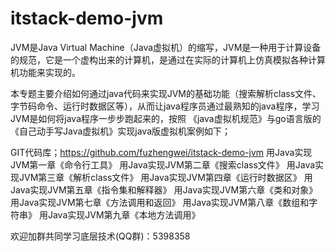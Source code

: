 # itstack-demo-jvm

JVM是Java Virtual Machine（Java虚拟机）的缩写，JVM是一种用于计算设备的规范，它是一个虚构出来的计算机，是通过在实际的计算机上仿真模拟各种计算机功能来实现的。

本专题主要介绍如何通过java代码来实现JVM的基础功能（搜索解析class文件、字节码命令、运行时数据区等），从而让java程序员通过最熟知的java程序，学习JVM是如何将java程序一步步跑起来的，按照
《java虚拟机规范》与go语言版的《自己动手写Java虚拟机》实现java版虚拟机案例如下；

GIT代码库；https://github.com/fuzhengwei/itstack-demo-jvm
用Java实现JVM第一章《命令行工具》
用Java实现JVM第二章《搜索class文件》
用Java实现JVM第三章《解析class文件》
用Java实现JVM第四章《运行时数据区》
用Java实现JVM第五章《指令集和解释器》
用Java实现JVM第六章《类和对象》
用Java实现JVM第七章《方法调用和返回》
用Java实现JVM第八章《数组和字符串》
用Java实现JVM第九章《本地方法调用》

欢迎加群共同学习底层技术(QQ群)：5398358
